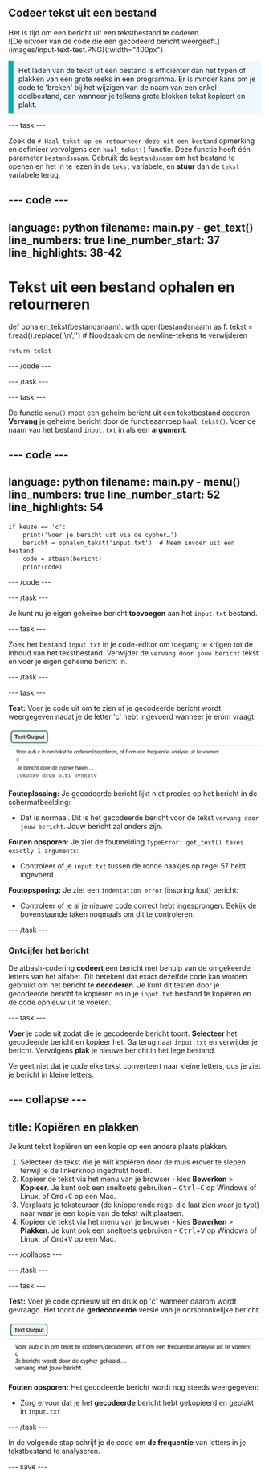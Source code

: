 ## Codeer tekst uit een bestand

<div style="display: flex; flex-wrap: wrap">
<div style="flex-basis: 200px; flex-grow: 1; margin-right: 15px;">
Het is tijd om een bericht uit een tekstbestand te coderen.
</div>
<div>
![De uitvoer van de code die een gecodeerd bericht weergeeft.](images/input-text-test.PNG){:width="400px"}
</div>
</div>

<p style='border-left: solid; border-width:10px; border-color: #0faeb0; background-color: aliceblue; padding: 10px;'>
Het laden van de tekst uit een bestand is efficiënter dan het typen of plakken van een grote reeks in een programma. Er is minder kans om je code te 'breken' bij het wijzigen van de naam van een enkel doelbestand, dan wanneer je telkens grote blokken tekst kopieert en plakt.
</p>

--- task ---

Zoek de `# Haal tekst op en retourneer deze uit een bestand` opmerking en definieer vervolgens een `haal_tekst()` functie. Deze functie heeft één parameter `bestandsnaam`. Gebruik de `bestandsnaam` om het bestand te openen en het in te lezen in de `tekst` variabele, en **stuur** dan de `tekst` variabele terug.

--- code ---
---
language: python
filename: main.py - get_text()
line_numbers: true
line_number_start: 37
line_highlights: 38-42
---
# Tekst uit een bestand ophalen en retourneren
def ophalen_tekst(bestandsnaam):
    with open(bestandsnaam) as f:
        tekst = f.read().replace('\n','')  # Noodzaak om de newline-tekens te verwijderen

    return tekst
--- /code ---

--- /task ---

--- task ---

De functie `menu()` moet een geheim bericht uit een tekstbestand coderen. **Vervang** je geheime bericht door de functieaanroep `haal_tekst()`. Voer de naam van het bestand `input.txt` in als een **argument**.

--- code ---
---
language: python
filename: main.py - menu()
line_numbers: true
line_number_start: 52
line_highlights: 54
---
    if keuze == 'c':
        print('Voer je bericht uit via de cypher…')
        bericht = ophalen_tekst('input.txt')  # Neem invoer uit een bestand
        code = atbash(bericht)
        print(code)
--- /code ---

--- /task ---

Je kunt nu je eigen geheime bericht **toevoegen** aan het `input.txt` bestand.

--- task ---

Zoek het bestand `input.txt` in je code-editor om toegang te krijgen tot de inhoud van het tekstbestand. Verwijder de `vervang door jouw bericht` tekst en voer je eigen geheime bericht in.

--- /task ---

--- task ---

**Test:** Voer je code uit om te zien of je gecodeerde bericht wordt weergegeven nadat je de letter 'c' hebt ingevoerd wanneer je erom vraagt.

![Een screenshot met het gecodeerde geheime bericht.](images/input-text-test.PNG)

**Foutoplossing:** Je gecodeerde bericht lijkt niet precies op het bericht in de schermafbeelding:
- Dat is normaal. Dit is het gecodeerde bericht voor de tekst `vervang door jouw bericht`. Jouw bericht zal anders zijn.

**Fouten opsporen:** Je ziet de foutmelding `TypeError: get_text() takes exactly 1 arguments`:
- Controleer of je `input.txt` tussen de ronde haakjes op regel 57 hebt ingevoerd

**Foutopsporing:** Je ziet een `indentation error` (inspring fout) bericht:
- Controleer of je al je nieuwe code correct hebt ingesprongen. Bekijk de bovenstaande taken nogmaals om dit te controleren.

--- /task ---

### Ontcijfer het bericht

De atbash-codering **codeert** een bericht met behulp van de omgekeerde letters van het alfabet. Dit betekent dat exact dezelfde code kan worden gebruikt om het bericht te **decoderen**. Je kunt dit testen door je gecodeerde bericht te kopiëren en in je `input.txt` bestand te kopiëren en de code opnieuw uit te voeren.

--- task ---

**Voer** je code uit zodat die je gecodeerde bericht toont. **Selecteer** het gecodeerde bericht en kopieer het. Ga terug naar `input.txt` en verwijder je bericht. Vervolgens **plak** je nieuwe bericht in het lege bestand.

Vergeet niet dat je code elke tekst converteert naar kleine letters, dus je ziet je bericht in kleine letters.

--- collapse ---
---
title: Kopiëren en plakken
---

Je kunt tekst kopiëren en een kopie op een andere plaats plakken.

 1. Selecteer de tekst die je wilt kopiëren door de muis erover te slepen terwijl je de linkerknop ingedrukt houdt.
 2. Kopieer de tekst via het menu van je browser - kies **Bewerken** > **Kopieer**. Je kunt ook een sneltoets gebruiken - <kbd>Ctrl</kbd>+<kbd>C</kbd> op Windows of Linux, of <kbd>Cmd</kbd>+<kbd>C</kbd> op een Mac.
 3. Verplaats je tekstcursor (de knipperende regel die laat zien waar je typt) naar waar je een kopie van de tekst wilt plaatsen.
 4. Kopieer de tekst via het menu van je browser - kies **Bewerken** > **Plakken**. Je kunt ook een sneltoets gebruiken - <kbd>Ctrl</kbd>+<kbd>V</kbd> op Windows of Linux, of <kbd>Cmd</kbd>+<kbd>V</kbd> op een Mac.

--- /collapse ---

--- /task ---

--- task ---

**Test:** Voer je code opnieuw uit en druk op 'c' wanneer daarom wordt gevraagd. Het toont de **gedecodeerde** versie van je oorspronkelijke bericht.

![Een screenshot van het gedecodeerde bericht dat als uitvoer wordt weergegeven.](images/decoded.PNG)

**Fouten opsporen:** Het gecodeerde bericht wordt nog steeds weergegeven:
- Zorg ervoor dat je het **gecodeerde** bericht hebt gekopieerd en geplakt in `input.txt`

--- /task ---

In de volgende stap schrijf je de code om **de frequentie** van letters in je tekstbestand te analyseren.

--- save ---
